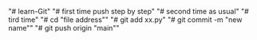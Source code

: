 "# learn-Git" 
"# first time push step by step"
"# second time as usual"
"# tird time"
"# cd "file address""
"# git add xx.py"
"# git commit -m "new name""
"# git push origin "main""

